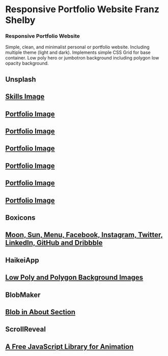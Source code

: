 # Responsive Portfolio Website Franz Shelby

###  Responsive Portfolio Website
Simple, clean, and minimalist personal or portfolio website. Including multiple theme (light and dark). Implements simple CSS Grid for base container. Low poly hero or jumbotron background including polygon low opacity background.



## Unsplash
## [Skills Image](https://unsplash.com/photos/VieM9BdZKFo?utm_source=unsplash&utm_medium=referral&utm_content=creditShareLink)

## [Portfolio Image](https://unsplash.com/photos/zNRITe8NPqY?utm_source=unsplash&utm_medium=referral&utm_content=creditShareLink)

## [Portfolio Image](https://unsplash.com/photos/KiEiI2b9GkU?utm_source=unsplash&utm_medium=referral&utm_content=creditShareLink)

## [Portfolio Image](https://unsplash.com/photos/ir5lIkVFqC4?utm_source=unsplash&utm_medium=referral&utm_content=creditShareLink)

## [Portfolio Image](https://unsplash.com/photos/tZc3vjPCk-Q?utm_source=unsplash&utm_medium=referral&utm_content=creditShareLink)

## [Portfolio Image](https://unsplash.com/photos/Ylk5n_nd9dA?utm_source=unsplash&utm_medium=referral&utm_content=creditShareLink)

## [Portfolio Image](https://unsplash.com/photos/weRQAu9TA-A?utm_source=unsplash&utm_medium=referral&utm_content=creditShareLink)

## Boxicons
## [Moon, Sun, Menu, Facebook, Instagram, Twitter, LinkedIn, GitHub and Dribbble]((https://boxicons.com/))

## HaikeiApp
## [Low Poly and Polygon Background Images](https://haikei.app/)

## BlobMaker
## [Blob in About Section](https://www.blobmaker.app/)

## ScrollReveal
## [A Free JavaScript Library for Animation](https://scrollrevealjs.org/)
